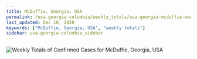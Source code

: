 ```yaml
---
title: McDuffie, Georgia, USA
permalink: /usa-georgia-columbia/weekly_totals/usa-georgia-mcduffie-weekly_totals.html
last_updated: Dec 10, 2020
keywords: ["McDuffie, Georgia, USA", "weekly totals"]
sidebar: usa-georgia-columbia_sidebar
---
```


![Weekly Totals of Confirmed Cases for McDuffie, Georgia, USA](/covid_tracker/images/graphs/usa-georgia-mcduffie-weekly_totals_graph.png)
